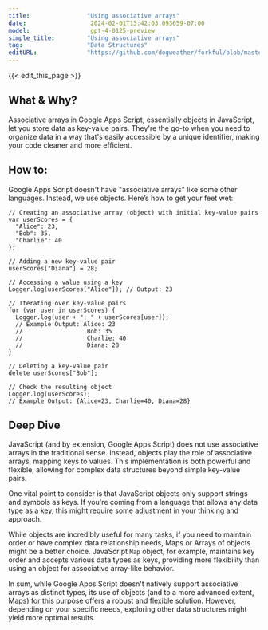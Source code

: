 ```yaml
---
title:                "Using associative arrays"
date:                  2024-02-01T13:42:03.093659-07:00
model:                 gpt-4-0125-preview
simple_title:         "Using associative arrays"
tag:                  "Data Structures"
editURL:              "https://github.com/dogweather/forkful/blob/master/content/en/google-apps-script/using-associative-arrays.md"
---
```


{{< edit_this_page >}}

## What & Why?

Associative arrays in Google Apps Script, essentially objects in JavaScript, let you store data as key-value pairs. They're the go-to when you need to organize data in a way that's easily accessible by a unique identifier, making your code cleaner and more efficient.

## How to:

Google Apps Script doesn't have "associative arrays" like some other languages. Instead, we use objects. Here’s how to get your feet wet:

```Google Apps Script
// Creating an associative array (object) with initial key-value pairs
var userScores = {
  "Alice": 23,
  "Bob": 35,
  "Charlie": 40
};

// Adding a new key-value pair
userScores["Diana"] = 28;

// Accessing a value using a key
Logger.log(userScores["Alice"]); // Output: 23

// Iterating over key-value pairs
for (var user in userScores) {
  Logger.log(user + ": " + userScores[user]);
  // Example Output: Alice: 23
  //                  Bob: 35
  //                  Charlie: 40
  //                  Diana: 28
}

// Deleting a key-value pair
delete userScores["Bob"];

// Check the resulting object
Logger.log(userScores);
// Example Output: {Alice=23, Charlie=40, Diana=28}
```

## Deep Dive

JavaScript (and by extension, Google Apps Script) does not use associative arrays in the traditional sense. Instead, objects play the role of associative arrays, mapping keys to values. This implementation is both powerful and flexible, allowing for complex data structures beyond simple key-value pairs.

One vital point to consider is that JavaScript objects only support strings and symbols as keys. If you're coming from a language that allows any data type as a key, this might require some adjustment in your thinking and approach.

While objects are incredibly useful for many tasks, if you need to maintain order or have complex data relationship needs, Maps or Arrays of objects might be a better choice. JavaScript `Map` object, for example, maintains key order and accepts various data types as keys, providing more flexibility than using an object for associative array-like behavior.

In sum, while Google Apps Script doesn't natively support associative arrays as distinct types, its use of objects (and to a more advanced extent, Maps) for this purpose offers a robust and flexible solution. However, depending on your specific needs, exploring other data structures might yield more optimal results.
